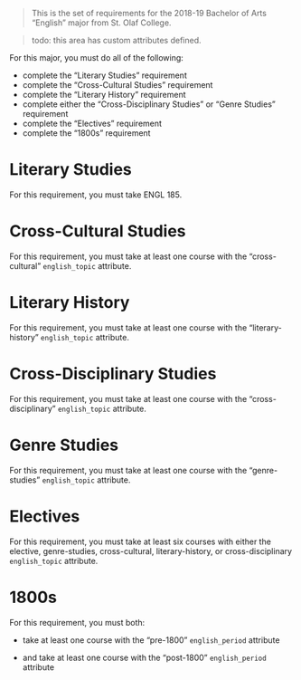 > This is the set of requirements for the 2018-19 Bachelor of Arts “English”
> major from St. Olaf College.

> todo: this area has custom attributes defined.

For this major, you must do all of the following:

- complete the “Literary Studies” requirement
- complete the “Cross-Cultural Studies” requirement
- complete the “Literary History” requirement
- complete either the “Cross-Disciplinary Studies” or “Genre Studies” requirement
- complete the “Electives” requirement
- complete the “1800s” requirement

# Literary Studies
For this requirement, you must take ENGL 185.


# Cross-Cultural Studies
For this requirement, you must take at least one course with the “cross-cultural” `english_topic` attribute.


# Literary History
For this requirement, you must take at least one course with the “literary-history” `english_topic` attribute.


# Cross-Disciplinary Studies
For this requirement, you must take at least one course with the “cross-disciplinary” `english_topic` attribute.


# Genre Studies
For this requirement, you must take at least one course with the “genre-studies” `english_topic` attribute.


# Electives
For this requirement, you must take at least six courses with either the elective, genre-studies, cross-cultural, literary-history, or cross-disciplinary `english_topic` attribute.


# 1800s
For this requirement, you must both:

- take at least one course with the “pre-1800” `english_period` attribute

- and take at least one course with the “post-1800” `english_period` attribute


